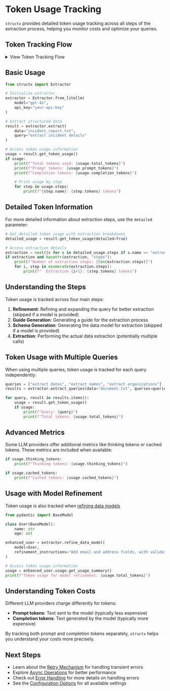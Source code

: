 # Token Usage Tracking

`structx` provides detailed token usage tracking across all steps of the
extraction process, helping you monitor costs and optimize your queries.

## Token Tracking Flow

<details>
<summary>View Token Tracking Flow</summary>

```mermaid
graph TD
    A[Extraction Request] --> B[Query Refinement]
    B --> C[Model Generation]
    C --> D[Data Extraction]
    D --> E[Result Collection]

    B --> F1[Track Refinement Tokens]
    C --> F2[Track Generation Tokens]
    D --> F3[Track Extraction Tokens]

    F1 --> G[Usage Aggregation]
    F2 --> G
    F3 --> G

    G --> H[Total Usage Calculation]
    H --> I[ExtractionResult with Usage]

    subgraph "Token Categories"
        J[Prompt Tokens]
        K[Completion Tokens]
        L[Total Tokens]
    end

    subgraph "Tracking Steps"
        M[Refinement Step]
        N[Generation Step]
        O[Extraction Step]
        P[Individual Extraction Items]
    end

    F1 --> M
    F2 --> N
    F3 --> O
    O --> P
```

</details>

## Basic Usage

```python
from structx import Extractor

# Initialize extractor
extractor = Extractor.from_litellm(
    model="gpt-4o",
    api_key="your-api-key"
)

# Extract structured data
result = extractor.extract(
    data="incident_report.txt",
    query="extract incident details"
)

# Access token usage information
usage = result.get_token_usage()
if usage:
    print(f"Total tokens used: {usage.total_tokens}")
    print(f"Prompt tokens: {usage.prompt_tokens}")
    print(f"Completion tokens: {usage.completion_tokens}")

    # Print usage by step
    for step in usage.steps:
        print(f"{step.name}: {step.tokens} tokens")
```

## Detailed Token Information

For more detailed information about extraction steps, use the `detailed`
parameter:

```python
# Get detailed token usage with extraction breakdowns
detailed_usage = result.get_token_usage(detailed=True)

# Access extraction details
extraction = next((s for s in detailed_usage.steps if s.name == "extraction"), None)
if extraction and hasattr(extraction, "steps"):
    print(f"Number of extraction steps: {len(extraction.steps)}")
    for i, step in enumerate(extraction.steps):
        print(f"  Extraction {i+1}: {step.tokens} tokens")
```

## Understanding the Steps

Token usage is tracked across four main steps:

1. **Refinement**: Refining and expanding the query for better extraction
   (skipped if a model is provided)
2. **Guide Generation**: Generating a guide for the extraction process
3. **Schema Generation**: Generating the data model for extraction (skipped if a
   model is provided)
4. **Extraction**: Performing the actual data extraction (potentially multiple
   calls)

## Token Usage with Multiple Queries

When using multiple queries, token usage is tracked for each query
independently:

```python
queries = ["extract dates", "extract names", "extract organizations"]
results = extractor.extract_queries(data="document.txt", queries=queries)

for query, result in results.items():
    usage = result.get_token_usage()
    if usage:
        print(f"Query: {query}")
        print(f"Total tokens: {usage.total_tokens}")
```

## Advanced Metrics

Some LLM providers offer additional metrics like thinking tokens or cached
tokens. These metrics are included when available:

```python
if usage.thinking_tokens:
    print(f"Thinking tokens: {usage.thinking_tokens}")

if usage.cached_tokens:
    print(f"Cached tokens: {usage.cached_tokens}")
```

## Usage with Model Refinement

Token usage is also tracked when [refining data models](model-refinement.md)

```python
from pydantic import BaseModel

class User(BaseModel):
    name: str
    age: int

enhanced_user = extractor.refine_data_model(
    model=User,
    refinement_instructions="Add email and address fields, with validation for email format"
)

# Access token usage information
usage = enhanced_user.usage.get_usage_summary()
print(f"Token usage for model refinement: {usage.total_tokens}")
```

## Understanding Token Costs

Different LLM providers charge differently for tokens:

- **Prompt tokens**: Text sent to the model (typically less expensive)
- **Completion tokens**: Text generated by the model (typically more expensive)

By tracking both prompt and completion tokens separately, `structx` helps you
understand your costs more precisely.

## Next Steps

- Learn about the [Retry Mechanism](retry-mechanism.md) for handling transient
  errors
- Explore [Async Operations](async-operations.md) for better performance
- Check out [Error Handling](../reference/error-handling.md) for more details on
  handling errors
- See the [Configuration Options](../reference/configuration-options.md) for all
  available settings
